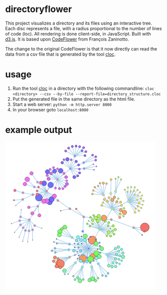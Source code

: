 # directoryflower
This project visualizes a directory and its files using an interactive tree. Each disc represents a file, with a radius proportional to the number of lines of code (loc). All rendering is done client-side, in JavaScript. Built with <a href="https://github.com/mbostock/d3">d3.js</a>. It is based upon <a href="http://www.redotheweb.com/CodeFlower/">CodeFlower</a> from François Zaninotto.

The change to the original CodeFlower is that it now directly can read the data from a csv file that is generated by the tool <a href="http://cloc.sourceforge.net/">cloc</a>.


# usage
1. Run the tool <a href="http://cloc.sourceforge.net/">cloc</a> in a directory with the following commandline: `cloc <directory> --csv --by-file --report-file=directory_structure.cloc`
1. Put the generated file in the same directory as the html file.
1. Start a web server: `python -m http.server 8000`
1. In your browser goto `localhost:8000`

# example output
![fabpot/twig](./images/twig.png)